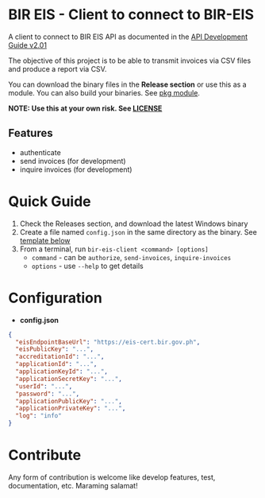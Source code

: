 # BIR EIS - Client to connect to BIR-EIS

A client to connect to BIR EIS API as documented in the [API Development Guide v2.01](https://eis-cert.bir.gov.ph/#/downloads/17)

The objective of this project is to be able to transmit invoices via CSV files and produce a report via CSV.

You can download the binary files in the **Release section** or use this as a module. You can also build your binaries. See [pkg module](https://www.npmjs.com/package/pkg).

**NOTE: Use this at your own risk. See [LICENSE](LICENSE)**

## Features
  * authenticate
  * send invoices (for development)
  * inquire invoices (for development)

# Quick Guide
1. Check the Releases section, and download the latest Windows binary
2. Create a file named `config.json` in the same directory as the binary. See [template below](#configjson)
3. From a terminal, run `bir-eis-client <command> [options]`
    * `command` - can be `authorize`, `send-invoices`, `inquire-invoices`
    * `options` - use `--help` to get details

<a name="configjson"></a>
# Configuration
  - **config.json**
```json
{
  "eisEndpointBaseUrl": "https://eis-cert.bir.gov.ph",
  "eisPublicKey": "...",
  "accreditationId": "...",
  "applicationId": "...",
  "applicationKeyId": "...",
  "applicationSecretKey": "...",
  "userId": "...",
  "password": "...",
  "applicationPublicKey": "...",
  "applicationPrivateKey": "...",
  "log": "info"
}
```

# Contribute

Any form of contribution is welcome like develop features, test, documentation, etc. Maraming salamat!

